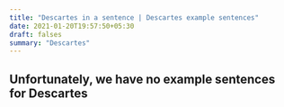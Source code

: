 ```yaml
---
title: "Descartes in a sentence | Descartes example sentences"
date: 2021-01-20T19:57:50+05:30
draft: falses
summary: "Descartes"
---
```

## Unfortunately, we have no example sentences for Descartes                 
